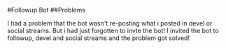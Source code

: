 #Followup Bot
##Problems

I had a problem that the bot wasn't re-posting what i posted in devel or social streams. But i had just forgotten to invte the bot! I invited the bot to followup, devel and social streams and the problem got solved!

